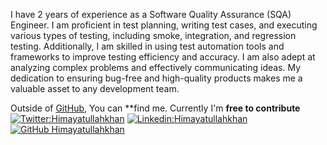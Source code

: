 I have 2 years of experience as a Software Quality Assurance (SQA) Engineer. I am proficient in test planning, writing test cases, and executing various types of testing, including smoke, integration, and regression testing. Additionally, I am skilled in using test automation tools and frameworks to improve testing efficiency and accuracy. I am also adept at analyzing complex problems and effectively communicating ideas. My dedication to ensuring bug-free and high-quality products makes me a valuable asset to any development team.

Outside of [GitHub](https://github.com/Himayatu99), You can **find me. Currently I'm **free to contribute**
[![Twitter:Himayatullahkhan](https://img.shields.io/twitter/follow/HimayatUllahKh4?style=social)](https://twitter.com/HimayatUllahKh4)
[![Linkedin:Himayatullahkhan](https://img.shields.io/badge/-HimayatUllahkhan-blue?style=flat-square&logo=Linkedin&logoColor=white&link=https://www.linkedin.com/in/himayat-ullah-khan-6712711a1/)](https://www.linkedin.com/in/himayat-ullah-khan-6712711a1//)
[![GitHub Himayatullahkhan](https://img.shields.io/github/followers/Himayatu99?label=follow&style=social)](https://github.com/Himayatu99)
